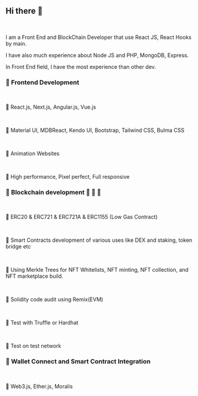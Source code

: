 <h2>Hi there 👋</h2><br>
<p>I am a Front End and BlockChain Developer that use React JS, React Hooks by main.</p>
<p>I have also much experience about Node JS and PHP, MongoDB, Express.</p>
<p>In Front End field, I have the most experience than other dev.</p>
<h3>💠  Frontend Development</h3>
   &nbsp<p>🔸 React.js, Next.js, Angular.js, Vue.js</p>
   &nbsp<p>🔸 Material UI, MDBReact, Kendo UI, Bootstrap, Tailwind CSS, Bulma CSS</p>
   &nbsp<p>🔸 Animation Websites</p>
   &nbsp<p>🔸 High performance, Pixel perfect, Full responsive</p>

<h3>💠  Blockchain development  💪 💪 💪</h3>
   &nbsp<p>🔸 ERC20 & ERC721 & ERC721A & ERC1155 (Low Gas Contract)</p>
   &nbsp<p>🔸 Smart Contracts development of various uses like DEX and staking, token bridge etc</p>
   &nbsp<p>🔸 Using Merkle Trees for NFT Whitelists, NFT minting, NFT collection, and NFT marketplace build.</p>
   &nbsp<p>🔸 Solidity code audit using Remix(EVM)</p>
   &nbsp<p>🔸 Test with Truffle or Hardhat</p>
   &nbsp<p>🔸 Test on test network</p>

<h3>💠 Wallet Connect and Smart Contract Integration</h3>
   &nbsp<p>🔸 Web3.js, Ether.js, Moralis</p>